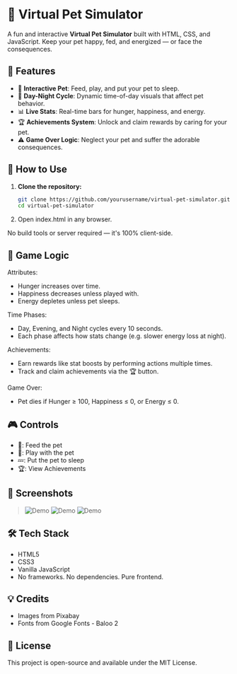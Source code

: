 # 🐶 Virtual Pet Simulator

A fun and interactive **Virtual Pet Simulator** built with HTML, CSS, and JavaScript. Keep your pet happy, fed, and energized — or face the consequences.


## 🌟 Features

- 🐾 **Interactive Pet**: Feed, play, and put your pet to sleep.
- 🎨 **Day-Night Cycle**: Dynamic time-of-day visuals that affect pet behavior.
- 📊 **Live Stats**: Real-time bars for hunger, happiness, and energy.
- 🏆 **Achievements System**: Unlock and claim rewards by caring for your pet.
- ⚠️ **Game Over Logic**: Neglect your pet and suffer the adorable consequences.



## 🚀 How to Use

1. **Clone the repository:**

   ```bash
   git clone https://github.com/yourusername/virtual-pet-simulator.git
   cd virtual-pet-simulator
2. Open index.html in any browser.

No build tools or server required — it's 100% client-side.

## 🧠 Game Logic
Attributes:
- Hunger increases over time.
- Happiness decreases unless played with.
- Energy depletes unless pet sleeps.

Time Phases:
- Day, Evening, and Night cycles every 10 seconds.
- Each phase affects how stats change (e.g. slower energy loss at night).

Achievements:
- Earn rewards like stat boosts by performing actions multiple times.
- Track and claim achievements via the 🏆 button.

Game Over:
- Pet dies if Hunger ≥ 100, Happiness ≤ 0, or Energy ≤ 0.

## 🎮 Controls

- 🍗:	Feed the pet
- 🎾:	Play with the pet
- 💤:	Put the pet to sleep
- 🏆:	View Achievements

## 📸 Screenshots
> ![Demo](./Images/ss1.png)
> ![Demo](./Images/ss2.png)
> ![Demo](./Images/ss3.png)

## 🛠 Tech Stack
- HTML5
- CSS3
- Vanilla JavaScript
- No frameworks. No dependencies. Pure frontend.

## 💡 Credits
- Images from Pixabay
- Fonts from Google Fonts - Baloo 2

## 📜 License
This project is open-source and available under the MIT License.
